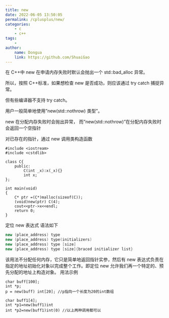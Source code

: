 ```yaml
---
title: new
date: 2022-06-05 13:50:05
permalink: /cplusplus/new/
categories:
    - c
    - c++
tags:
    -
author:
    name: Dongua
    link: https://github.com/ShuaiGao
---
```


在 C++中 new 在申请内存失败时默认会抛出一个 std::bad_alloc 异常。

所以，按照 C++标准，如果想检查 new 是否成功，则应该通过 try catch 捕捉异常。

但有些编译器不支持 try catch。

用户一般简单地使用”new(std::nothrow) 类型”。

new 在分配内存失败时会抛出异常，
而”new(std::nothrow)”在分配内存失败时会返回一个空指针

对已存在的指针，通过 new 调用类构造函数

```
#include <iostream>
#include <cstdlib>

class C{
    public:
        C(int _x):x(_x){}
        int x;
};

int main(void)
{
    C* ptr =(C*)malloc(sizeof(C));
    (void)new(ptr) C(4);
    cout<<ptr->x<<endl;
    return 0;
}
```

定位 new 表达式
语法如下

```c++
new (place_address) type
new (place_address) type(initializers)
new (place_address) type [size]
new (place_address) type [size]{braced initializer list}
```

该用法不分配任何内存，它只是简单地返回指针实参，然后有 new 表达式负责在指定的地址初始化对象以完成整个工作。即定位 new 允许我们再一个特定的、预先分配的地址上构造对象。
用法示例

```
char buff[100];
int *p;
p = new(buff) int[20]; //p指向一个长度为20的int数组

char buff1[4];
int *p1=new(buff1)int
int *p2=new(buff1)int(0) //以上两种调用都可以
```
